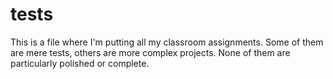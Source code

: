 tests
=====
This is a file where I'm putting all my classroom assignments. Some of them are mere tests, 
others are more complex projects. None of them are particularly polished or complete. 
